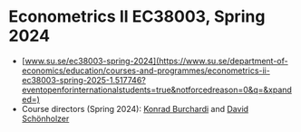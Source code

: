 # Econometrics II EC38003, Spring 2024
- [www.su.se/ec38003-spring-2024](https://www.su.se/department-of-economics/education/courses-and-programmes/econometrics-ii-ec38003-spring-2025-1.517746?eventopenforinternationalstudents=true&notforcedreason=0&q=&xpanded=)
- Course directors (Spring 2024): [Konrad Burchardi](http://perseus.iies.su.se/~kburc/) and [David Schönholzer](https://www.davidschonholzer.com/)